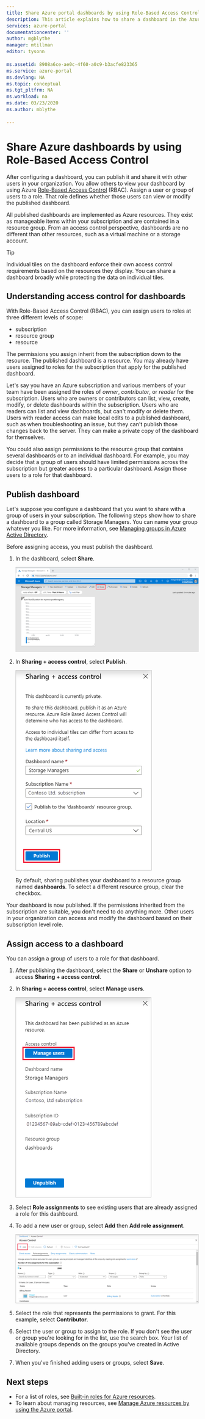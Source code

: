 ```yaml
---
title: Share Azure portal dashboards by using Role-Based Access Control
description: This article explains how to share a dashboard in the Azure portal by using Role-Based Access Control.
services: azure-portal
documentationcenter: ''
author: mgblythe
manager: mtillman
editor: tysonn

ms.assetid: 8908a6ce-ae0c-4f60-a0c9-b3acfe823365
ms.service: azure-portal
ms.devlang: NA
ms.topic: conceptual
ms.tgt_pltfrm: NA
ms.workload: na
ms.date: 03/23/2020
ms.author: mblythe

---
```

# Share Azure dashboards by using Role-Based Access Control

After configuring a dashboard, you can publish it and share it with other users in your organization. You allow others to view your dashboard by using Azure [Role-Based Access Control](../role-based-access-control/role-assignments-portal.md) (RBAC). Assign a user or group of users to a role. That role defines whether those users can view or modify the published dashboard.

All published dashboards are implemented as Azure resources. They exist as manageable items within your subscription and are contained in a resource group. From an access control perspective, dashboards are no different than other resources, such as a virtual machine or a storage account.

> [!TIP]
> Individual tiles on the dashboard enforce their own access control requirements based on the resources they display. You can share a dashboard broadly while protecting the data on individual tiles.
> 
> 

## Understanding access control for dashboards

With Role-Based Access Control (RBAC), you can assign users to roles at three different levels of scope:

* subscription
* resource group
* resource

The permissions you assign inherit from the subscription down to the resource. The published dashboard is a resource. You may already have users assigned to roles for the subscription that apply for the published dashboard.

Let's say you have an Azure subscription and various members of your team have been assigned the roles of *owner*, *contributor*, or *reader* for the subscription. Users who are owners or contributors can list, view, create, modify, or delete dashboards within the subscription. Users who are readers can list and view dashboards, but can't modify or delete them. Users with reader access can make local edits to a published dashboard, such as when troubleshooting an issue, but they can't publish those changes back to the server. They can make a private copy of the dashboard for themselves.

You could also assign permissions to the resource group that contains several dashboards or to an individual dashboard. For example, you may decide that a group of users should have limited permissions across the subscription but greater access to a particular dashboard. Assign those users to a role for that dashboard.

## Publish dashboard

Let's suppose you configure a dashboard that you want to share with a group of users in your subscription. The following steps show how to share a dashboard to a group called Storage Managers. You can name your group whatever you like. For more information, see [Managing groups in Azure Active Directory](../active-directory/fundamentals/active-directory-groups-create-azure-portal.md).

Before assigning access, you must publish the dashboard.

1. In the dashboard, select **Share**.

    ![select share for your dashboard](./media/azure-portal-dashboard-share-access/share-dashboard-for-access-control.png)

1. In **Sharing + access control**, select **Publish**.

    ![publish your dashboard](./media/azure-portal-dashboard-share-access/publish-dashboard-for-access-control.png)

     By default, sharing publishes your dashboard to a resource group named **dashboards**. To select a different resource group, clear the checkbox.

Your dashboard is now published. If the permissions inherited from the subscription are suitable, you don't need to do anything more. Other users in your organization can access and modify the dashboard based on their subscription level role.

## Assign access to a dashboard

You can assign a group of users to a role for that dashboard.

1. After publishing the dashboard, select the **Share** or **Unshare** option to access **Sharing + access control**.

1. In **Sharing + access control**, select **Manage users**.

    ![manage users for a dashboard](./media/azure-portal-dashboard-share-access/manage-users-for-access-control.png)

1. Select **Role assignments** to see existing users that are already assigned a role for this dashboard.

1. To add a new user or group, select **Add** then **Add role assignment**.

    ![add a user for access to the dashboard](./media/azure-portal-dashboard-share-access/manage-users-existing-users.png)

1. Select the role that represents the permissions to grant. For this example, select **Contributor**.

1. Select the user or group to assign to the role. If you don't see the user or group you're looking for in the list, use the search box. Your list of available groups depends on the groups you've created in Active Directory.

1. When you've finished adding users or groups, select **Save**.

## Next steps

* For a list of roles, see [Built-in roles for Azure resources](../role-based-access-control/built-in-roles.md).
* To learn about managing resources, see [Manage Azure resources by using the Azure portal](resource-group-portal.md).

